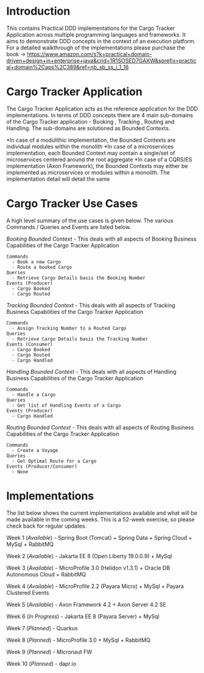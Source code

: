 # Introduction

This contains Practical DDD implementations for the Cargo Tracker Application across multiple programming languages and frameworks. It aims to demonstrate DDD concepts in the context of an execution platform. For a detailed walkthrough of the implementations please purchase the book -> https://www.amazon.com/s?k=practical+domain-driven+design+in+enterprise+java&crid=1R1SOSED7GAXW&sprefix=practical+domain%2Caps%2C389&ref=nb_sb_ss_i_1_16

# Cargo Tracker Application

The Cargo Tracker Application acts as the reference application for the DDD implementations. In terms of DDD concepts there are 4 main sub-domains of the Cargo Tracker application - Booking , Tracking , Routing and Handling. The sub-domains are solutioned as Bounded Contexts.

  *In case of a modulithic implementation, the Bounded Contexts are individual modules within the monolith
  *In case of a microservices implementation, each Bounded Context may contain a single/set of microservices centered around the root aggregate
  *In case of a CQRS/ES implementation (Axon Framework), the Bounded Contexts may either be implemented as microservices or modules within a monolith. The implementation detail will detail the same
  
 # Cargo Tracker Use Cases
  
  A high level summary of the use cases is given below. The various Commands / Queries and Events are listed below.
  
  *Booking Bounded Context* - This deals with all aspects of Booking Business Capabilities of the Cargo Tracker Application
  
    Commands
      - Book a new Cargo
      - Route a booked Cargo
    Queries
      - Retrieve Cargo Details basis the Booking Number
    Events (Producer)
      - Cargo Booked
      - Cargo Routed
  
  
  *Tracking Bounded Context* - This deals with all aspects of Tracking Business Capabilities of the Cargo Tracker Application
  
    Commands
      - Assign Tracking Number to a Routed Cargo
    Queries
      - Retrieve Cargo Details basis the Tracking Number
    Events (Consumer)
      - Cargo Booked
      - Cargo Routed
      - Cargo Handled
      
   *Handling Bounded Context* - This deals with all aspects of Handling Business Capabilities of the Cargo Tracker Application
  
    Commands
      - Handle a Cargo
    Queries
      - Get list of Handling Events of a Cargo
    Events (Producer)
      - Cargo Handled
      
   *Routing Bounded Context* - This deals with all aspects of Routing Business Capabilities of the Cargo Tracker Application
  
    Commands
      - Create a Voyage
    Queries
      - Get Optimal Route for a Cargo
    Events (Producer/Consumer)
      - None

# Implementations

The list below shows the current implementations available and what will be made available in the coming weeks. This is a 52-week exercise, so please check back for regular updates. 

Week 1 (*Available*) - Spring Boot (Tomcat) + Spring Data + Spring Cloud + MySql + RabbitMQ 

Week 2 (*Available*) - Jakarta EE 8 (Open Liberty 19.0.0.9) + MySql

Week 3 (*Available*) - MicroProfile 3.0 (Helidon v1.3.1) + Oracle DB Autonomous Cloud + RabbitMQ

Week 4 (*Available*) - MicroProfile 2.2 (Payara Micro) + MySql + Payara Clustered Events

Week 5 (*Available*) - Axon Framework 4.2 + Axon Server 4.2 SE

Week 6 (*In Progress*) - Jakarta EE 8 (Payara Server) + MySql

Week 7 (*Planned*) - Quarkus

Week 8 (*Planned*) - MicroProfile 3.0 + MySql + RabbitMQ

Week 9 (*Planned*) - Micronaut FW

Week 10 (*Planned*) - dapr.io



